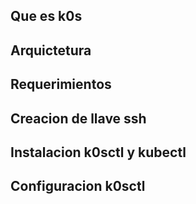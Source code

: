 ## Que es k0s

## Arquictetura

## Requerimientos

## Creacion de llave ssh

## Instalacion k0sctl y kubectl

## Configuracion k0sctl

